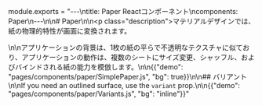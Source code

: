 module.exports = "---\ntitle: Paper Reactコンポーネント\ncomponents: Paper\n---\n\n# Paper\n\n<p class=\"description\">マテリアルデザインでは、紙の物理的特性が画面に変換されます。 </p>\n\nアプリケーションの背景は、1枚の紙の平らで不透明なテクスチャに似ており、アプリケーションの動作は、複数のシートにサイズ変更、シャッフル、およびバインドされる紙の能力を模倣します。\n\n{{\"demo\": \"pages/components/paper/SimplePaper.js\", \"bg\": true}}\n\n## バリアント\n\nIf you need an outlined surface, use the `variant` prop.\n\n{{\"demo\": \"pages/components/paper/Variants.js\", \"bg\": \"inline\"}}"